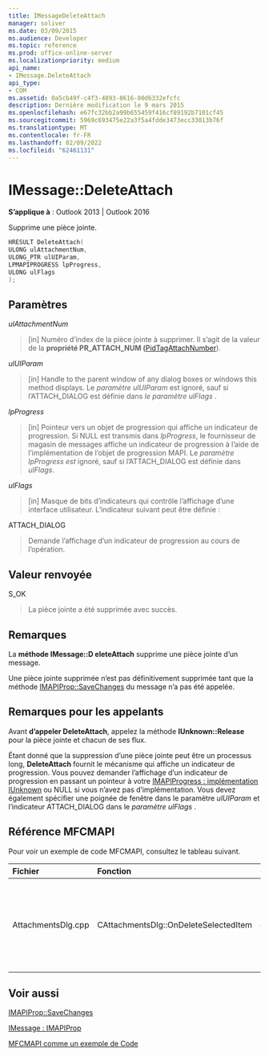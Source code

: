 ```yaml
---
title: IMessageDeleteAttach
manager: soliver
ms.date: 03/09/2015
ms.audience: Developer
ms.topic: reference
ms.prod: office-online-server
ms.localizationpriority: medium
api_name:
- IMessage.DeleteAttach
api_type:
- COM
ms.assetid: 0a5cb49f-c4f3-4893-8616-80d6332efcfc
description: Dernière modification le 9 mars 2015
ms.openlocfilehash: e67fc32bb2a99b655459f416cf89192b7101cf45
ms.sourcegitcommit: 5969c693475e22a3f5a4fdde3473ecc33013b76f
ms.translationtype: MT
ms.contentlocale: fr-FR
ms.lasthandoff: 02/09/2022
ms.locfileid: "62461131"
---
```

# <a name="imessagedeleteattach"></a>IMessage::DeleteAttach

  
  
**S’applique à** : Outlook 2013 | Outlook 2016 
  
Supprime une pièce jointe.
  
```cpp
HRESULT DeleteAttach(
ULONG ulAttachmentNum,
ULONG_PTR ulUIParam,
LPMAPIPROGRESS lpProgress,
ULONG ulFlags
);
```

## <a name="parameters"></a>Paramètres

 _ulAttachmentNum_
  
> [in] Numéro d’index de la pièce jointe à supprimer. Il s’agit de la valeur de la **propriété PR_ATTACH_NUM (**[PidTagAttachNumber](pidtagattachnumber-canonical-property.md)).
    
 _ulUIParam_
  
> [in] Handle to the parent window of any dialog boxes or windows this method displays. Le  _paramètre ulUIParam_ est ignoré, sauf si l’ATTACH_DIALOG est définie dans _le paramètre ulFlags_ . 
    
 _lpProgress_
  
> [in] Pointeur vers un objet de progression qui affiche un indicateur de progression. Si NULL est transmis dans  _lpProgress_, le fournisseur de magasin de messages affiche un indicateur de progression à l’aide de l’implémentation de l’objet de progression MAPI. Le  _paramètre lpProgress est_ ignoré, sauf si l’ATTACH_DIALOG est définie dans  _ulFlags_.
    
 _ulFlags_
  
> [in] Masque de bits d’indicateurs qui contrôle l’affichage d’une interface utilisateur. L’indicateur suivant peut être définie :
    
ATTACH_DIALOG 
  
> Demande l’affichage d’un indicateur de progression au cours de l’opération.
    
## <a name="return-value"></a>Valeur renvoyée

S_OK 
  
> La pièce jointe a été supprimée avec succès.
    
## <a name="remarks"></a>Remarques

La **méthode IMessage::D eleteAttach** supprime une pièce jointe d’un message. 
  
Une pièce jointe supprimée n’est pas définitivement supprimée tant que la méthode [IMAPIProp::SaveChanges](imapiprop-savechanges.md) du message n’a pas été appelée. 
  
## <a name="notes-to-callers"></a>Remarques pour les appelants

Avant **d’appeler DeleteAttach**, appelez la méthode **IUnknown::Release** pour la pièce jointe et chacun de ses flux. 
  
Étant donné que la suppression d’une pièce jointe peut être un processus long, **DeleteAttach** fournit le mécanisme qui affiche un indicateur de progression. Vous pouvez demander l’affichage d’un indicateur de progression en passant un pointeur à votre [IMAPIProgress : implémentation IUnknown](imapiprogressiunknown.md) ou NULL si vous n’avez pas d’implémentation. Vous devez également spécifier une poignée de fenêtre dans le paramètre _ulUIParam_ et l’indicateur ATTACH_DIALOG dans le _paramètre ulFlags_ . 
  
## <a name="mfcmapi-reference"></a>Référence MFCMAPI

Pour voir un exemple de code MFCMAPI, consultez le tableau suivant.
  
|**Fichier**|**Fonction**|**Commentaire**|
|:-----|:-----|:-----|
|AttachmentsDlg.cpp  <br/> |CAttachmentsDlg::OnDeleteSelectedItem  <br/> |MFCMAPI utilise **la méthode IMessage::D eleteAttach** pour supprimer la pièce jointe sélectionnée.  <br/> |
   
## <a name="see-also"></a>Voir aussi



[IMAPIProp::SaveChanges](imapiprop-savechanges.md)
  
[IMessage : IMAPIProp](imessageimapiprop.md)


[MFCMAPI comme un exemple de Code](mfcmapi-as-a-code-sample.md)

